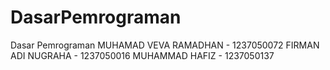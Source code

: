 # DasarPemrograman
 Dasar Pemrograman
 MUHAMAD VEVA RAMADHAN - 1237050072
 FIRMAN ADI NUGRAHA - 1237050016
 MUHAMMAD HAFIZ - 1237050137
